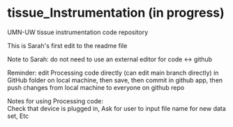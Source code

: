 # tissue_Instrumentation (in progress)
UMN-UW tissue instrumentation code repository

This is Sarah's first edit to the readme file

Note to Sarah: do not need to use an external editor for code <-> github

Reminder: edit Processing code directly (can edit main branch directly) in GitHub folder on local machine, then save, then commit in github app, then push changes from local machine to everyone on github repo


Notes for using Processing code:  
Check that device is plugged in, 
Ask for user to input file name for new data set, 
Etc
